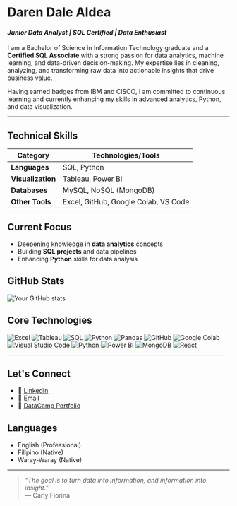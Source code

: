 # **Daren Dale Aldea**  
#### *Junior Data Analyst | SQL Certified | Data Enthusiast*

I am a Bachelor of Science in Information Technology graduate and a **Certified SQL Associate** with a strong passion for data analytics, machine learning, and data-driven decision-making. My expertise lies in cleaning, analyzing, and transforming raw data into actionable insights that drive business value. 

Having earned badges from IBM and CISCO, I am committed to continuous learning and currently enhancing my skills in advanced analytics, Python, and data visualization.

---

## **Technical Skills**
| Category       | Technologies/Tools                          |
|----------------|---------------------------------------------|
| **Languages**  | SQL, Python                                 |
| **Visualization** | Tableau, Power BI                        |
| **Databases**  | MySQL, NoSQL (MongoDB)                      |
| **Other Tools**| Excel, GitHub, Google Colab, VS Code       |

## **Current Focus**
- Deepening knowledge in **data analytics** concepts
- Building **SQL projects** and data pipelines
- Enhancing **Python** skills for data analysis

## **GitHub Stats**
![Your GitHub stats](https://github-readme-stats.vercel.app/api?username=legendaren-arc&show_icons=true&theme=tokyonight&hide_border=true)


## **Core Technologies**
![Excel](https://img.shields.io/badge/Excel-217346?style=for-the-badge&logo=microsoft-excel&logoColor=white)
![Tableau](https://img.shields.io/badge/Tableau-E97627?style=for-the-badge&logo=tableau&logoColor=white)
![SQL](https://img.shields.io/badge/SQL-4479A1?style=for-the-badge&logo=postgresql&logoColor=white) ![Python](https://img.shields.io/badge/Python-3776AB?style=for-the-badge&logo=python&logoColor=white)
![Pandas](https://img.shields.io/badge/Pandas-150458?style=for-the-badge&logo=pandas&logoColor=white)
![GitHub](https://img.shields.io/badge/GitHub-181717?style=for-the-badge&logo=github&logoColor=white)
![Google Colab](https://img.shields.io/badge/GoogleColab-F9AB00?style=for-the-badge&logo=googlecolab&logoColor=white)
![Visual Studio Code](https://img.shields.io/badge/VS%20Code-007ACC?style=for-the-badge&logo=visualstudiocode&logoColor=white)
![Python](https://img.shields.io/badge/Python-3776AB?style=for-the-badge&logo=python&logoColor=white)
![Power BI](https://img.shields.io/badge/PowerBI-F2C811?style=for-the-badge&logo=powerbi&logoColor=black)
![MongoDB](https://img.shields.io/badge/MongoDB-47A248?style=for-the-badge&logo=mongodb&logoColor=white)
![React](https://img.shields.io/badge/React-20232A?style=for-the-badge&logo=react&logoColor=61DAFB)

---

## **Let's Connect**
- 💼 [LinkedIn](https://linkedin.com/in/daren-dale-aldea)
- 📧 [Email](mailto:aldeadarendale@gmail.com)
- 📂 [DataCamp Portfolio](https://www.datacamp.com/portfolio/aldeadarendale)

## **Languages**
- English (Professional)
- Filipino (Native)
- Waray-Waray (Native)

---

> *"The goal is to turn data into information, and information into insight."*  
> — Carly Fiorina
